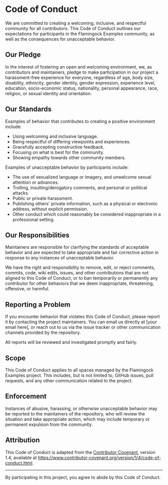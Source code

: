# Code of Conduct

We are committed to creating a welcoming, inclusive, and respectful community for all contributors. This Code of Conduct outlines our expectations for participants in the Flamingock Examples community, as well as the consequences for unacceptable behavior.

## Our Pledge

In the interest of fostering an open and welcoming environment, we, as contributors and maintainers, pledge to make participation in our project a harassment-free experience for everyone, regardless of age, body size, disability, ethnicity, gender identity, gender expression, experience level, education, socio-economic status, nationality, personal appearance, race, religion, or sexual identity and orientation.

## Our Standards

Examples of behavior that contributes to creating a positive environment include:

- Using welcoming and inclusive language.
- Being respectful of differing viewpoints and experiences.
- Gracefully accepting constructive feedback.
- Focusing on what is best for the community.
- Showing empathy towards other community members.

Examples of unacceptable behavior by participants include:

- The use of sexualized language or imagery, and unwelcome sexual attention or advances.
- Trolling, insulting/derogatory comments, and personal or political attacks.
- Public or private harassment.
- Publishing others' private information, such as a physical or electronic address, without explicit permission.
- Other conduct which could reasonably be considered inappropriate in a professional setting.

## Our Responsibilities

Maintainers are responsible for clarifying the standards of acceptable behavior and are expected to take appropriate and fair corrective action in response to any instances of unacceptable behavior.

We have the right and responsibility to remove, edit, or reject comments, commits, code, wiki edits, issues, and other contributions that are not aligned to this Code of Conduct, or to ban temporarily or permanently any contributor for other behaviors that we deem inappropriate, threatening, offensive, or harmful.

## Reporting a Problem

If you encounter behavior that violates this Code of Conduct, please report it by contacting the project maintainers. You can email us directly at [your email here], or reach out to us via the issue tracker or other communication channels provided by the repository.

All reports will be reviewed and investigated promptly and fairly.

## Scope

This Code of Conduct applies to all spaces managed by the Flamingock Examples project. This includes, but is not limited to, GitHub issues, pull requests, and any other communication related to the project.

## Enforcement

Instances of abusive, harassing, or otherwise unacceptable behavior may be reported to the maintainers of the repository, who will review the situation and take appropriate action, which may include temporary or permanent expulsion from the community.

## Attribution

This Code of Conduct is adapted from the [Contributor Covenant](https://www.contributor-covenant.org/), version 1.4, available at https://www.contributor-covenant.org/version/1/4/code-of-conduct.html.

---

By participating in this project, you agree to abide by this Code of Conduct.
